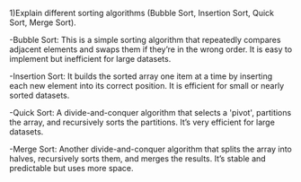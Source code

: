1)Explain different sorting algorithms (Bubble Sort, Insertion Sort, Quick Sort, Merge Sort).

-Bubble Sort:
This is a simple sorting algorithm that repeatedly compares adjacent elements and swaps them if they’re in the wrong order.
It is easy to implement but inefficient for large datasets.

-Insertion Sort:
It builds the sorted array one item at a time by inserting each new element into its correct position.
It is efficient for small or nearly sorted datasets.

-Quick Sort:
A divide-and-conquer algorithm that selects a 'pivot', partitions the array, and recursively sorts the partitions.
It’s very efficient for large datasets.

-Merge Sort:
Another divide-and-conquer algorithm that splits the array into halves, recursively sorts them, and merges the results.
It’s stable and predictable but uses more space.